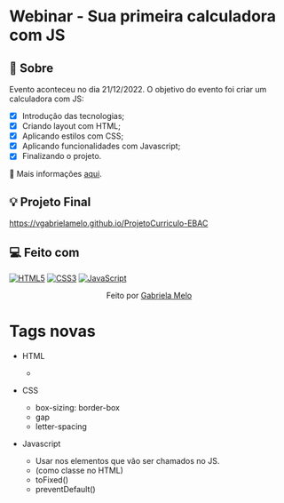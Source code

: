 # Webinar - Sua primeira calculadora com JS

## 📖 Sobre

Evento aconteceu no dia 21/12/2022. 
O objetivo do evento foi criar um calculadora com JS:

- [x] Introdução das tecnologias;
- [x] Criando layout com HTML;
- [x] Aplicando estilos com CSS;
- [x] Aplicando funcionalidades com Javascript;
- [x] Finalizando o projeto.

📌 Mais informações [aqui](https://ebaconline.com.br/webinars/prog-webinar-12-21?utm_campaign=webinar_1573_prog-webinar-12-21_email_reminder_triggered_10hours_2022-12&utm_source=email&utm_medium=email&token=eyJhbGciOiJIUzI1NiIsInR5cCI6IkpXVCJ9.eyJlbWFpbCI6InZnbWRhc2lsdmFAaG90bWFpbC5jb20iLCJzdWIiOiIwMzZlZDgxNC03ZWFhLTQwYzYtOGU2Mi1mMjljODQxYzY2YmEiLCJpYXQiOjE2NzE2NTM1NjksImV4cCI6MTY3NDI0NTU2OX0.vuRPvVlj-8iVvAO_kYMn1z7kYnOt-GyBo4eWCT8VHwU).

## 💡 Projeto Final

https://vgabrielamelo.github.io/ProjetoCurriculo-EBAC

## 💻 Feito com

[![HTML5](https://img.shields.io/badge/HTML5-E34F26?style=for-the-badge&logo=html5&logoColor=white)](https://developer.mozilla.org/pt-BR/docs/Web/HTML)
[![CSS3](https://img.shields.io/badge/CSS3-1572B6?style=for-the-badge&logo=css3&logoColor=white)](https://developer.mozilla.org/pt-BR/docs/Web/CSS)
[![JavaScript](https://img.shields.io/badge/JavaScript-323330?style=for-the-badge&logo=javascript&logoColor=F7DF1E)](https://developer.mozilla.org/pt-BR/docs/Web/javascript)

<p align="center">Feito por <a href="https://github.com/VGabrielaMelo"> Gabriela Melo </a></p>

# Tags novas 
- HTML
    - <span> 

- CSS
    - box-sizing: border-box
    - gap 
    - letter-spacing

- Javascript
    - Usar <id> nos elementos que vão ser chamados no JS.
    - <hidden> (como classe no HTML)
    - toFixed()
    - preventDefault()
